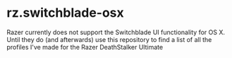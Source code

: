 # rz.switchblade-osx
Razer currently does not support the Switchblade UI functionality for OS X. Until they do (and afterwards) use this repository to find a list of all the profiles I've made for the Razer DeathStalker Ultimate
